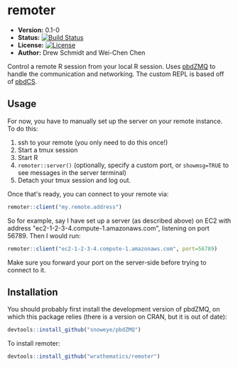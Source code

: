 # remoter

* **Version:** 0.1-0
* **Status:** [![Build Status](https://travis-ci.org/wrathematics/remoter.png)](https://travis-ci.org/remoter/ngram)
* **License:** [![License](http://img.shields.io/badge/license-BSD%202--Clause-orange.svg?style=flat)](http://opensource.org/licenses/BSD-2-Clause)
* **Author:** Drew Schmidt and Wei-Chen Chen


Control a remote R session from your local R session.  Uses 
[pbdZMQ](https://github.com/snoweye/pbdZMQ)
to handle the communication and networking. The custom REPL is 
based off of [pbdCS](https://github.com/wrathematics/pbdCS).


## Usage

For now, you have to manually set up the server on your remote
instance.  To do this:

1. ssh to your remote (you only need to do this once!)
2. Start a tmux session
3. Start R
4. `remoter::server()` (optionally, specify a custom port, or `showmsg=TRUE` to see messages in the server terminal)
5. Detach your tmux session and log out.

Once that's ready, you can connect to your remote via:

```r
remoter::client("my.remote.address")
```

So for example, say I have set up a server (as described above)
on EC2 with address "ec2-1-2-3-4.compute-1.amazonaws.com",
listening on port 56789. Then I would run:

```r
remoter::client("ec2-1-2-3-4.compute-1.amazonaws.com", port=56789)
```

Make sure you forward your port on the server-side before trying to
connect to it.



## Installation

You should probably first install the development version of
pbdZMQ, on which this package relies (there is a version on CRAN,
but it is out of date):

```r
devtools::install_github("snoweye/pbdZMQ")
```

To install remoter:

```r
devtools::install_github("wrathematics/remoter")
```
